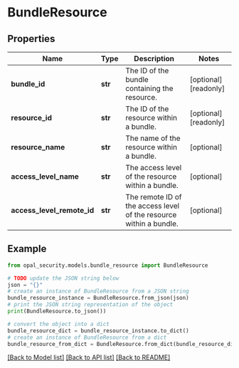 # BundleResource


## Properties

Name | Type | Description | Notes
------------ | ------------- | ------------- | -------------
**bundle_id** | **str** | The ID of the bundle containing the resource. | [optional] [readonly] 
**resource_id** | **str** | The ID of the resource within a bundle. | [optional] [readonly] 
**resource_name** | **str** | The name of the resource within a bundle. | [optional] 
**access_level_name** | **str** | The access level of the resource within a bundle. | [optional] 
**access_level_remote_id** | **str** | The remote ID of the access level of the resource within a bundle. | [optional] 

## Example

```python
from opal_security.models.bundle_resource import BundleResource

# TODO update the JSON string below
json = "{}"
# create an instance of BundleResource from a JSON string
bundle_resource_instance = BundleResource.from_json(json)
# print the JSON string representation of the object
print(BundleResource.to_json())

# convert the object into a dict
bundle_resource_dict = bundle_resource_instance.to_dict()
# create an instance of BundleResource from a dict
bundle_resource_from_dict = BundleResource.from_dict(bundle_resource_dict)
```
[[Back to Model list]](../README.md#documentation-for-models) [[Back to API list]](../README.md#documentation-for-api-endpoints) [[Back to README]](../README.md)


